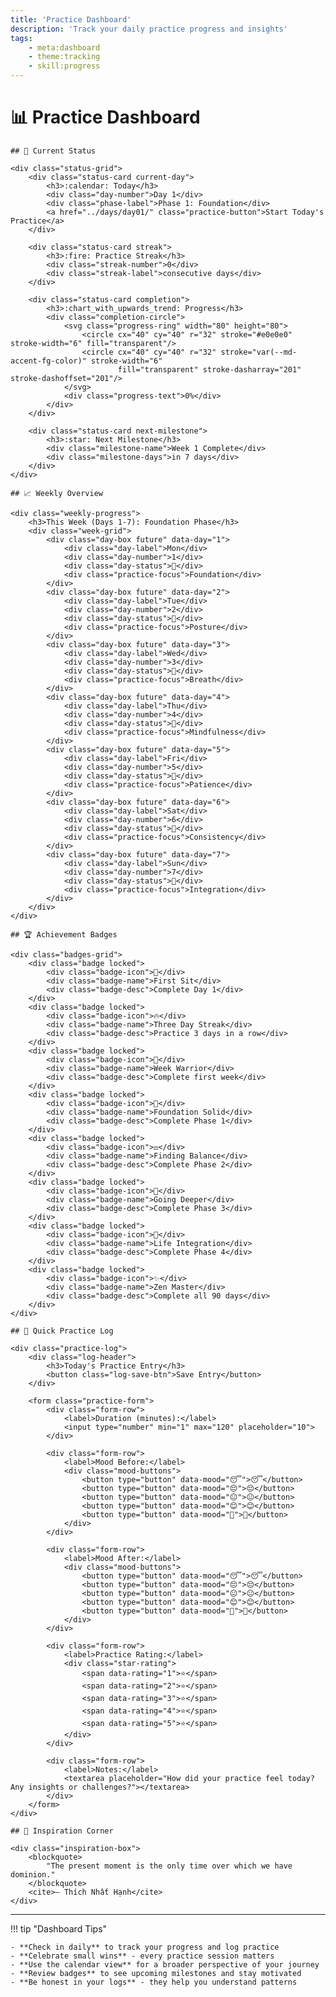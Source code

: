 ```yaml
---
title: 'Practice Dashboard'
description: 'Track your daily practice progress and insights'
tags:
    - meta:dashboard
    - theme:tracking
    - skill:progress
---
```


# 📊 Practice Dashboard

<div class="dashboard-container">
    
    ## 🎯 Current Status
    
    <div class="status-grid">
        <div class="status-card current-day">
            <h3>:calendar: Today</h3>
            <div class="day-number">Day 1</div>
            <div class="phase-label">Phase 1: Foundation</div>
            <a href="../days/day01/" class="practice-button">Start Today's Practice</a>
        </div>
        
        <div class="status-card streak">
            <h3>:fire: Practice Streak</h3>
            <div class="streak-number">0</div>
            <div class="streak-label">consecutive days</div>
        </div>
        
        <div class="status-card completion">
            <h3>:chart_with_upwards_trend: Progress</h3>
            <div class="completion-circle">
                <svg class="progress-ring" width="80" height="80">
                    <circle cx="40" cy="40" r="32" stroke="#e0e0e0" stroke-width="6" fill="transparent"/>
                    <circle cx="40" cy="40" r="32" stroke="var(--md-accent-fg-color)" stroke-width="6" 
                            fill="transparent" stroke-dasharray="201" stroke-dashoffset="201"/>
                </svg>
                <div class="progress-text">0%</div>
            </div>
        </div>
        
        <div class="status-card next-milestone">
            <h3>:star: Next Milestone</h3>
            <div class="milestone-name">Week 1 Complete</div>
            <div class="milestone-days">in 7 days</div>
        </div>
    </div>

    ## 📈 Weekly Overview

    <div class="weekly-progress">
        <h3>This Week (Days 1-7): Foundation Phase</h3>
        <div class="week-grid">
            <div class="day-box future" data-day="1">
                <div class="day-label">Mon</div>
                <div class="day-number">1</div>
                <div class="day-status">🔲</div>
                <div class="practice-focus">Foundation</div>
            </div>
            <div class="day-box future" data-day="2">
                <div class="day-label">Tue</div>
                <div class="day-number">2</div>
                <div class="day-status">🔲</div>
                <div class="practice-focus">Posture</div>
            </div>
            <div class="day-box future" data-day="3">
                <div class="day-label">Wed</div>
                <div class="day-number">3</div>
                <div class="day-status">🔲</div>
                <div class="practice-focus">Breath</div>
            </div>
            <div class="day-box future" data-day="4">
                <div class="day-label">Thu</div>
                <div class="day-number">4</div>
                <div class="day-status">🔲</div>
                <div class="practice-focus">Mindfulness</div>
            </div>
            <div class="day-box future" data-day="5">
                <div class="day-label">Fri</div>
                <div class="day-number">5</div>
                <div class="day-status">🔲</div>
                <div class="practice-focus">Patience</div>
            </div>
            <div class="day-box future" data-day="6">
                <div class="day-label">Sat</div>
                <div class="day-number">6</div>
                <div class="day-status">🔲</div>
                <div class="practice-focus">Consistency</div>
            </div>
            <div class="day-box future" data-day="7">
                <div class="day-label">Sun</div>
                <div class="day-number">7</div>
                <div class="day-status">🔲</div>
                <div class="practice-focus">Integration</div>
            </div>
        </div>
    </div>

    ## 🏆 Achievement Badges

    <div class="badges-grid">
        <div class="badge locked">
            <div class="badge-icon">🌱</div>
            <div class="badge-name">First Sit</div>
            <div class="badge-desc">Complete Day 1</div>
        </div>
        <div class="badge locked">
            <div class="badge-icon">🔥</div>
            <div class="badge-name">Three Day Streak</div>
            <div class="badge-desc">Practice 3 days in a row</div>
        </div>
        <div class="badge locked">
            <div class="badge-icon">📅</div>
            <div class="badge-name">Week Warrior</div>
            <div class="badge-desc">Complete first week</div>
        </div>
        <div class="badge locked">
            <div class="badge-icon">🎯</div>
            <div class="badge-name">Foundation Solid</div>
            <div class="badge-desc">Complete Phase 1</div>
        </div>
        <div class="badge locked">
            <div class="badge-icon">⚖️</div>
            <div class="badge-name">Finding Balance</div>
            <div class="badge-desc">Complete Phase 2</div>
        </div>
        <div class="badge locked">
            <div class="badge-icon">🌊</div>
            <div class="badge-name">Going Deeper</div>
            <div class="badge-desc">Complete Phase 3</div>
        </div>
        <div class="badge locked">
            <div class="badge-icon">🔗</div>
            <div class="badge-name">Life Integration</div>
            <div class="badge-desc">Complete Phase 4</div>
        </div>
        <div class="badge locked">
            <div class="badge-icon">✨</div>
            <div class="badge-name">Zen Master</div>
            <div class="badge-desc">Complete all 90 days</div>
        </div>
    </div>

    ## 📝 Quick Practice Log

    <div class="practice-log">
        <div class="log-header">
            <h3>Today's Practice Entry</h3>
            <button class="log-save-btn">Save Entry</button>
        </div>

        <form class="practice-form">
            <div class="form-row">
                <label>Duration (minutes):</label>
                <input type="number" min="1" max="120" placeholder="10">
            </div>

            <div class="form-row">
                <label>Mood Before:</label>
                <div class="mood-buttons">
                    <button type="button" data-mood="😴">😴</button>
                    <button type="button" data-mood="😔">😔</button>
                    <button type="button" data-mood="😐">😐</button>
                    <button type="button" data-mood="😊">😊</button>
                    <button type="button" data-mood="😤">😤</button>
                </div>
            </div>

            <div class="form-row">
                <label>Mood After:</label>
                <div class="mood-buttons">
                    <button type="button" data-mood="😴">😴</button>
                    <button type="button" data-mood="😔">😔</button>
                    <button type="button" data-mood="😐">😐</button>
                    <button type="button" data-mood="😊">😊</button>
                    <button type="button" data-mood="😤">😤</button>
                </div>
            </div>

            <div class="form-row">
                <label>Practice Rating:</label>
                <div class="star-rating">
                    <span data-rating="1">⭐</span>
                    <span data-rating="2">⭐</span>
                    <span data-rating="3">⭐</span>
                    <span data-rating="4">⭐</span>
                    <span data-rating="5">⭐</span>
                </div>
            </div>

            <div class="form-row">
                <label>Notes:</label>
                <textarea placeholder="How did your practice feel today? Any insights or challenges?"></textarea>
            </div>
        </form>
    </div>

    ## 🎨 Inspiration Corner

    <div class="inspiration-box">
        <blockquote>
            "The present moment is the only time over which we have dominion."
        </blockquote>
        <cite>— Thích Nhất Hạnh</cite>
    </div>

</div>

---

!!! tip "Dashboard Tips"

    - **Check in daily** to track your progress and log practice
    - **Celebrate small wins** - every practice session matters
    - **Use the calendar view** for a broader perspective of your journey
    - **Review badges** to see upcoming milestones and stay motivated
    - **Be honest in your logs** - they help you understand patterns
